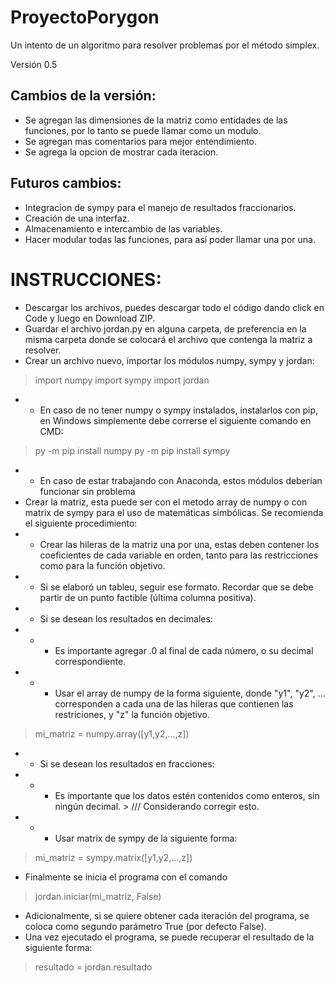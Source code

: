 # ProyectoPorygon

 Un intento de un algoritmo para resolver problemas por el método simplex.

Versión 0.5
## Cambios de la versión:
- Se agregan las dimensiones de la matriz como entidades de las funciones, por lo tanto se puede llamar como un modulo.
- Se agregan mas comentarios para mejor entendimiento.
- Se agrega la opcion de mostrar cada iteracion.

## Futuros cambios:
- Integracion de sympy para el manejo de resultados fraccionarios.
- Creación de una interfaz.
- Almacenamiento e intercambio de las variables.
- Hacer modular todas las funciones, para así poder llamar una por una.

# INSTRUCCIONES:
* Descargar los archivos, puedes descargar todo el código dando click en Code y luego en Download ZIP.
* Guardar el archivo jordan.py en alguna carpeta, de preferencia en la misma carpeta donde se colocará el archivo que contenga la matriz a resolver.
* Crear un archivo nuevo, importar los módulos numpy, sympy y jordan:
>    import numpy
>    import sympy
>    import jordan
* * En caso de no tener numpy o sympy instalados, instalarlos con pip, en Windows simplemente debe correrse el siguiente comando en CMD:
>    py -m pip install numpy
>    py -m pip install sympy
* * En caso de estar trabajando con Anaconda, estos módulos deberían funcionar sin problema
* Crear la matriz, esta puede ser con el metodo array de numpy o con matrix de sympy para el uso de matemáticas simbólicas. Se recomienda el siguiente procedimiento:
* * Crear las hileras de la matriz una por una, estas deben contener los coeficientes de cada variable en orden, tanto para las restricciones como para la función objetivo.
* * Si se elaboró un tableu, seguir ese formato. Recordar que se debe partir de un punto factible (última columna positiva).
* * Si se desean los resultados en decimales:
* * * Es importante agregar .0 al final de cada número, o su decimal correspondiente.
* * * Usar el array de numpy de la forma siguiente, donde "y1", "y2", ... corresponden a cada una de las hileras que contienen las restriciones, y "z" la función objetivo.
>   mi_matriz = numpy.array([y1,y2,...,z]) 
* * Si se desean los resultados en fracciones:
* * * Es importante que los datos estén contenidos como enteros, sin ningún decimal.  > /// Considerando corregir esto.
* * * Usar matrix de sympy de la siguiente forma: 
>    mi_matriz = sympy.matrix([y1,y2,...,z])
* Finalmente se inicia el programa con el comando 
>    jordan.iniciar(mi_matriz, False)
* Adicionalmente, si se quiere obtener cada iteración del programa, se coloca como segundo parámetro True (por defecto False).
* Una vez ejecutado el programa, se puede recuperar el resultado de la siguiente forma: 
>    resultado = jordan.resultado
